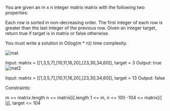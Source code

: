 You are given an m x n integer matrix matrix with the following two properties:

Each row is sorted in non-decreasing order.
The first integer of each row is greater than the last integer of the previous row.
Given an integer target, return true if target is in matrix or false otherwise.

You must write a solution in O(log(m * n)) time complexity.

 ![mat](https://github.com/user-attachments/assets/c1a36121-837c-481c-9f0b-160b7bb110d2)

Input: matrix = [[1,3,5,7],[10,11,16,20],[23,30,34,60]], target = 3
Output: true
![mat2](https://github.com/user-attachments/assets/a67113fe-bb8d-4c21-b7bd-de18d2e622c7)

Input: matrix = [[1,3,5,7],[10,11,16,20],[23,30,34,60]], target = 13
Output: false
 

Constraints:

m == matrix.length
n == matrix[i].length
1 <= m, n <= 100
-104 <= matrix[i][j], target <= 104
